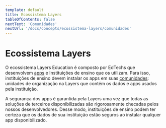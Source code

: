 ```yaml
---
template: default
title: Ecossistema Layers
tableOfContents: false
nextText: 'Comunidades'
nextUrl: '/docs/concepts/ecossistema-layers/comunidades'
---
```


# Ecossistema Layers

O ecossistema Layers Education é composto por EdTechs que desenvolvem [apps](./ecossistema-layers/apps) e Instituições de ensino que os utilizam. Para isso, instituições de ensino devem instalar os apps em suas [comunidades](./ecossistema-layers/comunidades): unidades de organização na Layers que contém os dados e apps usados pela instituição.

<!-- **DIAGRAMA** -->

A segurança dos apps é garantida pela Layers uma vez que todas as soluções de terceiros disponibilizadas são rigorosamente checadas pelos nossos desenvolvedores. Desse modo, instituições de ensino podem ter certeza que os dados de sua instituição estão seguros ao instalar qualquer app disponibilizado.